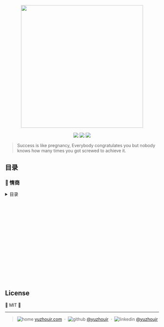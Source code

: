 <h3 style="text-align:center;font-weight: 300;" align="center">
  <img src="http://yuzhoujr.com/logo/2018.png" width="400px">
</h3>

<p align="center">
  <img src="https://img.shields.io/badge/license-MIT-yellow.svg?style=flat-square">
  <img src="https://img.shields.io/badge/downloads-0k-yellow.svg?style=flat-square">
  <img src="https://img.shields.io/badge/build-passing-yellow.svg?style=flat-square">
</p>


> Success is like pregnancy, Everybody congratulates you but nobody knows how many times you got screwed to achieve it.


## 目录

### 🍉 情商

<details>
<summary> 目录 </summary>

* [`知乎LIVE: 说话艺术 | 课堂笔记`](情商/说话艺术.md)
* [`知乎LIVE: 如何提高人际关系 | 课堂笔记`](情商/人际关系.md)


</details>

<br>
<br>
<br>
<br>
<br>
<br>
<br>
<br>
<br>
<br>
<br>
<br>
<br>
<br>
<br>
<br>

## License

🌱 MIT 🌱


---

> ![home](http://yuzhoujr.com/emoji/home.svg)
[yuzhoujr.com](http://www.yuzhoujr.com) &nbsp;&middot;&nbsp;
> ![github](http://yuzhoujr.com/emoji/github.svg)  [@yuzhoujr](https://github.com/yuzhoujr) &nbsp;&middot;&nbsp;
> ![linkedin](http://yuzhoujr.com/emoji/linkedin.svg)  [@yuzhoujr](https://linkedin.com/in/yuzhoujr)
